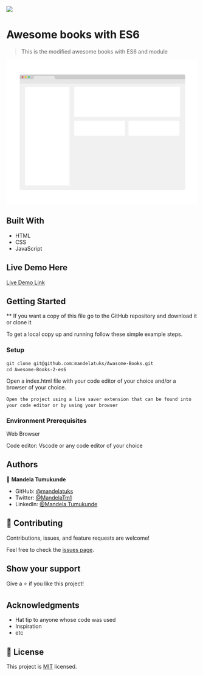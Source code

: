 ![](https://img.shields.io/badge/Microverse-blueviolet)

# Awesome books with ES6

> This is the modified awesome books with ES6 and module

![screenshot](./app_screenshot.png)

## Built With

- HTML
- CSS
- JavaScript

## Live Demo Here

[Live Demo Link](https://github.com/mandelatuks/awesome-book-2-es6)


## Getting Started

** If you want a copy of this file go to the GitHub repository and download it or clone it


To get a local copy up and running follow these simple example steps.

### Setup
~~~ 
git clone git@github.com:mandelatuks/Awasome-Books.git
cd Awesome-Books-2-es6
~~~
Open a index.html file with your code editor of your choice and/or a browser of your choice.
~~~
Open the project using a live saver extension that can be found into your code editor or by using your browser
~~~

### Environment Prerequisites
Web Browser

Code editor: Vscode or any code editor of your choice

## Authors

👤 **Mandela Tumukunde**

- GitHub: [@mandelatuks](https://github.com/mandelatuks)
- Twitter: [@MandelaTm1](https://twitter.com/MandelaTm1)
- LinkedIn: [@Mandela Tumukunde](https://www.linkedin.com/in/mandela-tumukunde-794755194/)

## 🤝 Contributing

Contributions, issues, and feature requests are welcome!

Feel free to check the [issues page](../../issues/).

## Show your support

Give a ⭐️ if you like this project!

## Acknowledgments

- Hat tip to anyone whose code was used
- Inspiration
- etc

## 📝 License

This project is [MIT](./MIT.md) licensed.
